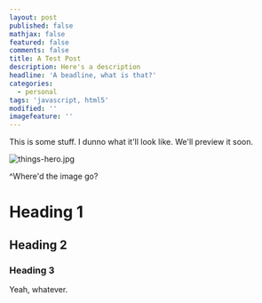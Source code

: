 ```yaml
---
layout: post
published: false
mathjax: false
featured: false
comments: false
title: A Test Post
description: Here's a description
headline: 'A beadline, what is that?'
categories:
  - personal
tags: 'javascript, html5'
modified: ''
imagefeature: ''
---
```

This is some stuff. I dunno what it'll look like. We'll preview it soon.

![things-hero.jpg]({{site.baseurl}}/images/things-hero.jpg)

^Where'd the image go?

# Heading 1
## Heading 2
### Heading 3
Yeah, whatever.